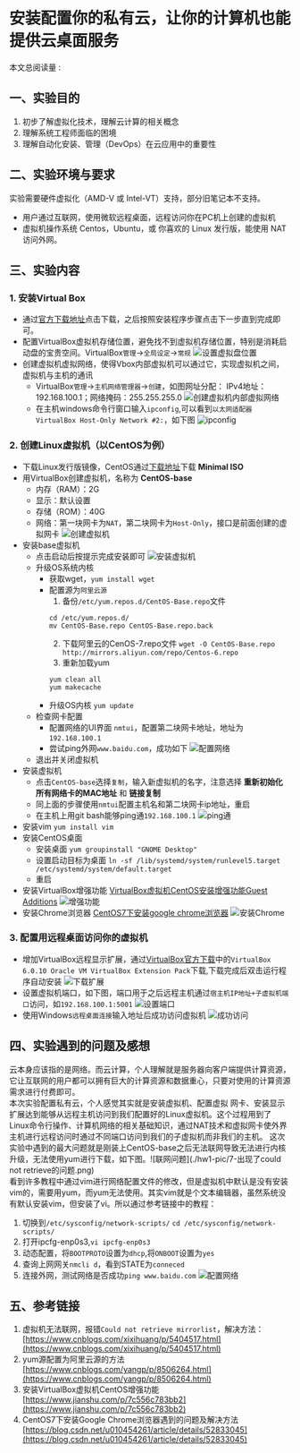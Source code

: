 # 安装配置你的私有云，让你的计算机也能提供云桌面服务
<script async src="//busuanzi.ibruce.info/busuanzi/2.3/busuanzi.pure.mini.js"></script>
<span id="busuanzi_container_page_pv">本文总阅读量 : <span id="busuanzi_value_page_pv"></span></span>
## 一、实验目的
1. 初步了解虚拟化技术，理解云计算的相关概念  
2. 理解系统工程师面临的困境
3. 理解自动化安装、管理（DevOps）在云应用中的重要性

## 二、实验环境与要求
 实验需要硬件虚拟化（AMD-V 或 Intel-VT）支持，部分旧笔记本不支持。
 - 用户通过互联网，使用微软远程桌面，远程访问你在PC机上创建的虚拟机
 - 虚拟机操作系统 Centos，Ubuntu，或 你喜欢的 Linux 发行版，能使用 NAT 访问外网。

## 三、实验内容
### 1. 安装Virtual Box
- 通过[官方下载地址](https://www.virtualbox.org/)点击下载，之后按照安装程序步骤点击下一步直到完成即可。
- 配置VirtualBox虚拟机存储位置，避免找不到虚拟机存储位置，特别是消耗启动盘的宝贵空间。VirtualBox`管理`->`全局设定`->`常规`
![设置虚拟盘位置](./hw1-pic/1-全局设定虚拟电脑地址.png)
- 创建虚拟机虚拟网络，使得Vbox内部虚拟机可以通过它，实现虚拟机之间，虚拟机与主机的通讯
    - VirtualBox`管理`->`主机网络管理器`->`创建`，如图网址分配：
    IPv4地址：192.168.100.1；网络掩码：255.255.255.0
    ![创建虚拟机内部虚拟网络](./hw1-pic/2-添加虚拟网卡.png)
    - 在主机windows命令行窗口输入`ipconfig`,可以看到`以太网适配器 VirtualBox Host-Only Network #2:`，如下图
    ![ipconfig](./hw1-pic/3-ipconfig验证添加虚拟网卡成功.png)

### 2. 创建Linux虚拟机（以CentOS为例）
- 下载Linux发行版镜像，CentOS通过[下载地址](https://www.centos.org/download/)下载 **Minimal ISO** 
- 用VirtualBox创建虚拟机，名称为 **CentOS-base**
    - 内存（RAM）：2G
    - 显示：默认设置
    - 存储（ROM）：40G
    - 网络：第一块网卡为`NAT`，第二块网卡为`Host-Only`，接口是前面创建的虚拟网卡
     ![创建虚拟机](./hw1-pic/4-虚拟机网卡设置.png)
- 安装base虚拟机
    - 点击启动后按提示完成安装即可
    ![安装虚拟机](./hw1-pic/5-安装centos.png)
    - 升级OS系统内核
        - 获取wget，`yum install wget`
        - 配置源为```阿里云源```
            1. 备份`/etc/yum.repos.d/CentOS-Base.repo`文件
            ```
            cd /etc/yum.repos.d/
            mv CentOS-Base.repo CentOS-Base.repo.back
            ```
            2. 下载阿里云的CenOS-7.repo文件
            `wget -O CentOS-Base.repo http://mirrors.aliyun.com/repo/Centos-6.repo `
            3.  重新加载yum
            ```
            yum clean all
            yum makecache
            ```
        - 升级OS内核 `yum update`
    - 检查网卡配置
        - 配置网络的UI界面 `nmtui`，配置第二块网卡地址，地址为`192.168.100.1`
        - 尝试ping外网`www.baidu.com`，成功如下
       ![配置网络](./hw1-pic/8-配置网络.png)
    - 退出并关闭虚拟机
- 安装虚拟机
    - 点击`CentOS-base`选择`复制`，输入新虚拟机的名字，注意选择 **重新初始化所有网络卡的MAC地址** 和 **链接复制**
    - 同上面的步骤使用`nmtui`配置主机名和第二块网卡ip地址，重启
    - 在主机上用git bash能够ping通`192.168.100.1`
    ![ping通](./hw1-pic/9-github能ping通.png)
- 安装vim `yum install vim`
- 安装CentOS桌面
    - 安装桌面
    `yum groupinstall "GNOME Desktop"`
    - 设置启动目标为桌面
    `ln -sf /lib/systemd/system/runlevel5.target /etc/systemd/system/default.target`
    - 重启
- 安装VirtualBox增强功能
[VirtualBox虚拟机CentOS安装增强功能Guest Additions](https://www.jianshu.com/p/7c556c783bb2)
![增强功能](./hw1-pic/11-安装增强功能.png)
- 安装Chrome浏览器
[CentOS7下安装google chrome浏览器](https://blog.csdn.net/u010454261/article/details/52833045)
![安装Chrome](./hw1-pic/12-安装chrome.png)

### 3. 配置用远程桌面访问你的虚拟机
- 增加VirtualBox远程显示扩展，通过[VirtualBox官方下载](https://www.virtualbox.org/wiki/Downloads)中的`VirtualBox 6.0.10 Oracle VM VirtualBox Extension Pack`下载,下载完成后双击运行程序自动安装
![下载扩展](./hw1-pic/13-下载扩展包.png)
- 设置虚拟机端口，如下图，端口用于之后远程主机通过`宿主机IP地址+子虚拟机端口`访问，如`192.168.100.1:5001`
![设置端口](./hw1-pic/12-设置端口.png)
- 使用Windows`远程桌面连接`输入地址后成功访问虚拟机
![成功访问](./hw1-pic/14-建立远程连接成功.png)

## 四、实验遇到的问题及感想
云本身应该指的是网络。而云计算，个人理解就是服务器向客户端提供计算资源，它让互联网的用户都可以拥有巨大的计算资源和数据重心，只要对使用的计算资源需求进行付费即可。  
本次实验配置私有云，个人感觉其实就是安装虚拟机、配置虚拟 网卡、安装显示扩展达到能够从远程主机访问到我们配置好的Linux虚拟机。这个过程用到了Linux命令行操作、计算机网络的相关基础知识，通过NAT技术和虚拟网卡使外界主机进行远程访问时通过不同端口访问到我们的子虚拟机而非我们的主机。
这次实验中遇到的最大问题就是刚装上CentOS-base之后无法联网导致无法进行内核升级，无法使用yum进行下载，如下图。![联网问题](./hw1-pic/7-出现了could not retrieve的问题.png)  
看到许多教程中通过vim进行网络配置文件的修改，但是虚拟机中默认是没有安装vim的，需要用yum，而yum无法使用。其实vim就是个文本编辑器，虽然系统没有默认安装vim，但安装了vi。所以通过参考链接中的教程：
1. 切换到`/etc/sysconfig/network-scripts/`
`cd /etc/sysconfig/network-scripts/`
2. 打开ipcfg-enp0s3,`vi ipcfg-enp0s3`
3. 动态配置，将`BOOTPROTO`设置为`dhcp`,将`ONBOOT`设置为`yes`
4. 查询上网网关`nmcli d`，看到STATE为`conneced`
5. 连接外网，测试网络是否成功`ping www.baidu.com`
![配置网络](./hw1-pic/8-配置网络.png)

## 五、参考链接
1. 虚拟机无法联网，报错`Could not retrieve mirrorlist`，解决方法：
[https://www.cnblogs.com/xixihuang/p/5404517.html](https://www.cnblogs.com/xixihuang/p/5404517.html)
2. yum源配置为阿里云源的方法  
[https://www.cnblogs.com/yangp/p/8506264.html](https://www.cnblogs.com/yangp/p/8506264.html)
2. 安装VirtualBox虚拟机CentOS增强功能
[https://www.jianshu.com/p/7c556c783bb2](https://www.jianshu.com/p/7c556c783bb2)
4. CentOS7下安装Google Chrome浏览器遇到的问题及解决方法
[https://blog.csdn.net/u010454261/article/details/52833045](https://blog.csdn.net/u010454261/article/details/52833045)